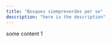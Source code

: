 ```yaml
---
title: "Bosques siempreverdes per se"
description: "here is the description"
---
```

some content 1

